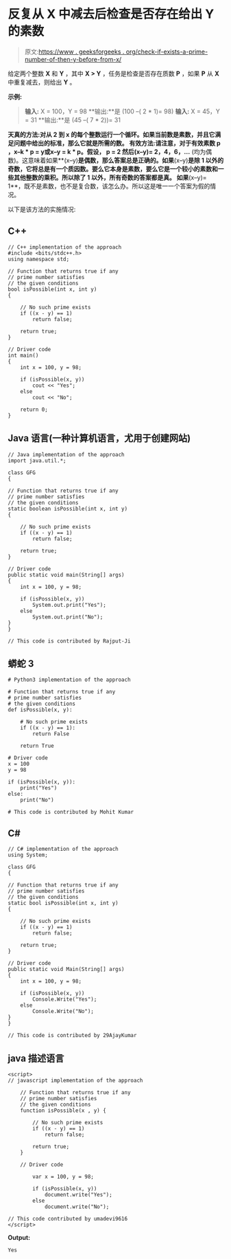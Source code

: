 # 反复从 X 中减去后检查是否存在给出 Y 的素数

> 原文:[https://www . geeksforgeeks . org/check-if-exists-a-prime-number-of-then-y-before-from-x/](https://www.geeksforgeeks.org/check-if-there-exists-a-prime-number-which-gives-y-after-being-repeatedly-subtracted-from-x/)

给定两个整数 **X** 和 **Y** ，其中 **X > Y** ，任务是检查是否存在质数 **P** ，如果 **P** 从 **X** 中重复减去，则给出 **Y** 。

**示例:**

> **输入:** X = 100，Y = 98
> **输出:**是
> (100 –( 2 * 1)= 98)
> **输入:** X = 45，Y = 31
> **输出:**是
> (45 –( 7 * 2))= 31

**天真的方法:**对从 **2** 到 **x** 的每个整数运行一个循环。如果当前数是素数，并且它满足问题中给出的标准，那么它就是所需的数。
**有效方法:**请注意，对于有效素数 **p** ，**x–k * p = y**或**x–y = k * p**。假设， **p = 2** 然后**(x–y)= 2，4，6，…** (均为偶数)。这意味着如果**(x–y)**是偶数，那么答案总是正确的。如果**(x–y)**是除 **1** 以外的奇数，它将总是有一个质因数。要么它本身是素数，要么它是一个较小的素数和一些其他整数的乘积。所以除了 **1** 以外，所有奇数的答案都是真。
如果**(x–y)= 1**，既不是素数，也不是复合数，该怎么办。所以这是唯一一个答案为假的情况。

以下是该方法的实施情况:

## C++

```
// C++ implementation of the approach
#include <bits/stdc++.h>
using namespace std;

// Function that returns true if any
// prime number satisfies
// the given conditions
bool isPossible(int x, int y)
{

    // No such prime exists
    if ((x - y) == 1)
        return false;

    return true;
}

// Driver code
int main()
{
    int x = 100, y = 98;

    if (isPossible(x, y))
        cout << "Yes";
    else
        cout << "No";

    return 0;
}
```

## Java 语言(一种计算机语言，尤用于创建网站)

```
// Java implementation of the approach
import java.util.*;

class GFG
{

// Function that returns true if any
// prime number satisfies
// the given conditions
static boolean isPossible(int x, int y)
{

    // No such prime exists
    if ((x - y) == 1)
        return false;

    return true;
}

// Driver code
public static void main(String[] args)
{
    int x = 100, y = 98;

    if (isPossible(x, y))
        System.out.print("Yes");
    else
        System.out.print("No");
}
}

// This code is contributed by Rajput-Ji
```

## 蟒蛇 3

```
# Python3 implementation of the approach

# Function that returns true if any
# prime number satisfies
# the given conditions
def isPossible(x, y):

    # No such prime exists
    if ((x - y) == 1):
        return False

    return True

# Driver code
x = 100
y = 98

if (isPossible(x, y)):
    print("Yes")
else:
    print("No")

# This code is contributed by Mohit Kumar
```

## C#

```
// C# implementation of the approach
using System;

class GFG
{

// Function that returns true if any
// prime number satisfies
// the given conditions
static bool isPossible(int x, int y)
{

    // No such prime exists
    if ((x - y) == 1)
        return false;

    return true;
}

// Driver code
public static void Main(String[] args)
{
    int x = 100, y = 98;

    if (isPossible(x, y))
        Console.Write("Yes");
    else
        Console.Write("No");
}
}

// This code is contributed by 29AjayKumar
```

## java 描述语言

```
<script>
// javascript implementation of the approach

    // Function that returns true if any
    // prime number satisfies
    // the given conditions
    function isPossible(x , y) {

        // No such prime exists
        if ((x - y) == 1)
            return false;

        return true;
    }

    // Driver code

        var x = 100, y = 98;

        if (isPossible(x, y))
            document.write("Yes");
        else
            document.write("No");

// This code contributed by umadevi9616
</script>
```

**Output:** 

```
Yes
```